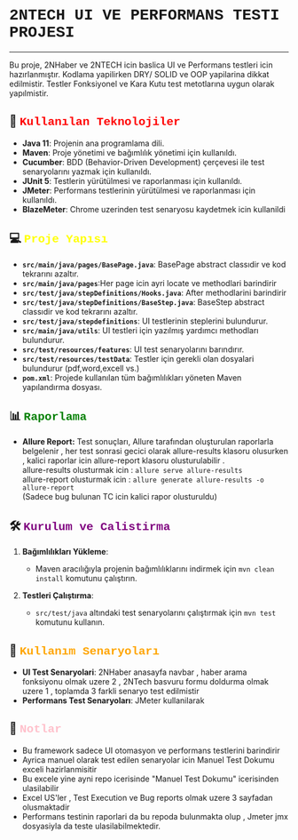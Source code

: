 # <span style="font-family:Courier New"> 2NTECH UI VE PERFORMANS TESTI PROJESI

---





Bu proje, 2NHaber ve 2NTECH icin baslica UI ve Performans testleri icin hazırlanmıştır. 
Kodlama yapilirken  DRY/ SOLID ve OOP yapilarina dikkat edilmistir. Testler Fonksiyonel ve Kara Kutu test metotlarına uygun olarak yapılmistir.


##  🚀 <span style="color:red ;font-family:Courier New">Kullanılan Teknolojiler</span>

- **Java 11**: Projenin ana programlama dili.
- **Maven**: Proje yönetimi ve bağımlılık yönetimi için kullanıldı.
- **Cucumber**: BDD (Behavior-Driven Development) çerçevesi ile test senaryolarını yazmak için kullanıldı.
- **JUnit 5**: Testlerin yürütülmesi ve raporlanması için kullanıldı.
- **JMeter**: Performans testlerinin yürütülmesi ve raporlanması için kullanıldı.
- **BlazeMeter**: Chrome uzerinden test senaryosu kaydetmek icin kullanildi


## 💻 <span style="color:yellow;font-family:Courier New">Proje Yapısı</span>

- **`src/main/java/pages/BasePage.java`**: BasePage abstract classıdir ve kod tekrarını azaltır.
- **`src/main/java/pages`**:Her page icin ayri locate ve methodlari barindirir
- **`src/test/java/stepDefinitions/Hooks.java`**: After methodlarini barindirir
- **`src/test/java/stepDefinitions/BaseStep.java`**: BaseStep abstract classıdir ve kod tekrarını azaltır.
- **`src/test/java/stepdefinitions`**: UI testlerinin steplerini bulundurur.
- **`src/main/java/utils`**: UI testleri için yazılmış yardımcı methodları bulundurur.
- **`src/test/resources/features`**: UI test senaryolarını barındırır.
- **`src/test/resources/testData`**: Testler için gerekli olan dosyalari bulundurur (pdf,word,excell vs.)
- **`pom.xml`**: Projede kullanılan tüm bağımlılıkları yöneten Maven yapılandırma dosyası.

## 📊 <span style="color:green;font-family:Courier New">Raporlama</span>

- **Allure Report:** Test sonuçları, Allure tarafından oluşturulan raporlarla belgelenir , her test sonrasi gecici
   olarak allure-results klasoru olusurken , kalici raporlar icin allure-report klasoru olusturulabilir .  
     allure-results olusturmak icin : `allure serve allure-results`   
     allure-report  olusturmak icin : `allure generate allure-results -o allure-report`  
     (Sadece bug bulunan TC icin kalici rapor olusturuldu)


## 🛠️ <span style="color:purple;font-family:Courier New">Kurulum ve Calistirma</span>

1. **Bağımlılıkları Yükleme**:
    - Maven aracılığıyla projenin bağımlılıklarını indirmek için `mvn clean install` komutunu çalıştırın.

2. **Testleri Çalıştırma**:
    - `src/test/java` altındaki test senaryolarını çalıştırmak için `mvn test` komutunu kullanın.


##  👥 <span style="color:orange;font-family:Courier New">Kullanım Senaryoları</span>

- **UI Test Senaryolari**: 2NHaber anasayfa navbar , haber arama fonksiyonu olmak uzere 2 , 2NTech basvuru formu doldurma olmak uzere 1 ,  toplamda 3 farkli senaryo test edilmistir
- **Performans Test Senaryoları**: JMeter kullanilarak

## 📝 <span style="color:pink;font-family:Courier New">Notlar</span>

- Bu framework sadece UI otomasyon ve performans testlerini barindirir
- Ayrica manuel olarak test edilen senaryolar icin Manuel Test Dokumu exceli hazirlanmisitir
- Bu excele yine ayni repo icerisinde "Manuel Test Dokumu" icerisinden ulasilabilir
- Excel US'ler , Test Execution ve Bug reports olmak uzere 3 sayfadan olusmaktadir
- Performans testinin raporlari da bu repoda bulunmakta olup , Jmeter jmx dosyasiyla da teste ulasilabilmektedir.







